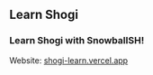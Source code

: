 ## Learn Shogi

### Learn Shogi with SnowballSH!

Website: [shogi-learn.vercel.app](https://shogi-learn.vercel.app/)
